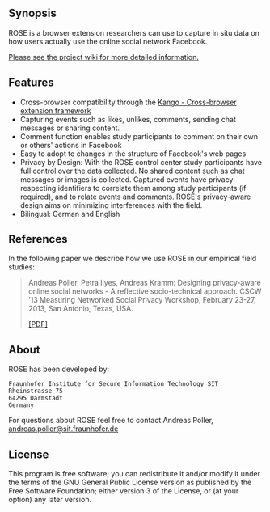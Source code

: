 Synopsis
----
ROSE is a browser extension researchers can use to capture in situ data on how users actually use the online social network Facebook.

[Please see the project wiki for more detailed information.](https://github.com/oliverh855/rose/wiki)

Features
----
* Cross-browser compatibility through the [Kango - Cross-browser extension framework](http://kangoextensions.com/)
* Capturing events such as likes, unlikes, comments, sending chat messages or sharing content.
* Comment function enables study participants to comment on their own or others' actions in Facebook
* Easy to adopt to changes in the structure of Facebook's web pages
* Privacy by Design: With the ROSE control center study participants have full control over the data collected. No shared content such as chat messages or images is collected. Captured events have privacy-respecting identifiers to correlate them among study participants (if required), and to relate events and comments. ROSE's privacy-aware design aims on minimizing interferences with the field.
* Bilingual: German and English

References
----
In the following paper we describe how we use ROSE in our empirical field studies:

> Andreas Poller, Petra Ilyes, Andreas Kramm: Designing privacy-aware online social networks - A reflective socio-technical approach. CSCW ’13 Measuring Networked Social Privacy Workshop, February 23-27, 2013, San Antonio, Texas, USA. 
>
> [[PDF]](http://testlab.sit.fraunhofer.de/downloads/Publications/poller_osn_design_cscw13_workshop_camera_ready_rot.pdf)

About
----

ROSE has been developed by:

    Fraunhofer Institute for Secure Information Technology SIT
    Rheinstrasse 75
    64295 Darmstadt
    Germany

For questions about ROSE feel free to contact Andreas Poller, andreas.poller@sit.fraunhofer.de

License
----
This program is free software; you can redistribute it and/or modify it under the terms of the GNU General Public License version as published by the Free Software Foundation; either version 3 of the License, or (at your option) any later version.
